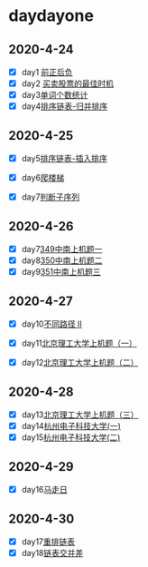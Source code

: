 # daydayone

## 2020-4-24

- [x] day1 [前正后负](https://github.com/CaiCandong/daydayone/tree/master/src/day1) 
- [x] day2 [买卖股票的最佳时机](https://github.com/CaiCandong/daydayone/tree/master/src/day2)
- [x] day3[单词个数统计](https://github.com/CaiCandong/daydayone/tree/master/src/day3) 
- [x] day4[排序链表-归并排序](https://github.com/CaiCandong/daydayone/tree/master/src/day4)

## 2020-4-25
- [x] day5[排序链表-插入排序](https://github.com/CaiCandong/daydayone/tree/master/src/day5)
- [x] day6[爬楼梯](https://github.com/CaiCandong/daydayone/tree/master/src/day6)
- [x] day7[判断子序列](https://github.com/CaiCandong/daydayone/tree/master/src/day7)

    
## 2020-4-26
- [x] day7[349中南上机题一](https://github.com/CaiCandong/daydayone/tree/master/src/day7)
- [x] day8[350中南上机题二](https://github.com/CaiCandong/daydayone/tree/master/src/day8)
- [x] day9[351中南上机题三](https://github.com/CaiCandong/daydayone/tree/master/src/day9)

## 2020-4-27
- [x] day10[不同路径 II](https://github.com/CaiCandong/daydayone/tree/master/src/day10)
- [x] day11[北京理工大学上机题（一）](https://github.com/CaiCandong/daydayone/tree/master/src/day11)
- [x] day12[北京理工大学上机题（二）](https://github.com/CaiCandong/daydayone/tree/master/src/day12)


## 2020-4-28
- [x] day13[北京理工大学上机题（三）](https://github.com/CaiCandong/daydayone/tree/master/src/day13)
- [x] day14[杭州电子科技大学(一)](https://github.com/CaiCandong/daydayone/tree/master/src/day14)
- [x] day15[杭州电子科技大学(二)](https://github.com/CaiCandong/daydayone/tree/master/src/day15)

## 2020-4-29
- [x] day16[马走日](https://github.com/CaiCandong/daydayone/tree/master/src/day16)
## 2020-4-30
- [x] day17[重排链表](https://github.com/CaiCandong/daydayone/tree/master/src/day17)
- [x] day18[链表交并差](https://github.com/CaiCandong/daydayone/tree/master/src/day18)
